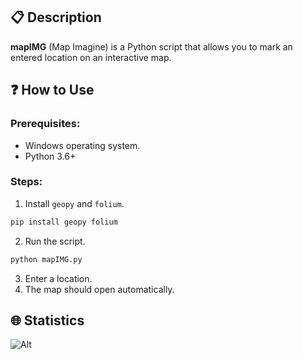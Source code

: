 ## 📋 Description
**mapIMG** (Map Imagine) is a Python script that allows you to mark an entered location on an interactive map.

## ❓ How to Use

### Prerequisites:
- Windows operating system.
- Python 3.6+

### Steps:

1. Install `geopy` and `folium`.
   
```bash
pip install geopy folium
```

2. Run the script.

```bash
python mapIMG.py
```

3. Enter a location.
4. The map should open automatically.

## 🌐 Statistics
![Alt](https://repobeats.axiom.co/api/embed/90900b881178280ffba351a9d7bf7812df57f31a.svg "Repobeats analytics image")

